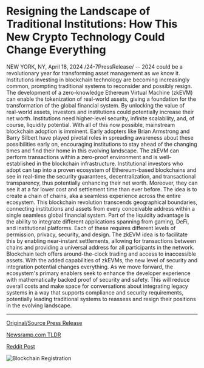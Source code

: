 # Resigning the Landscape of Traditional Institutions: How This New Crypto Technology Could Change Everything

NEW YORK, NY, April 18, 2024 /24-7PressRelease/ -- 2024 could be a revolutionary year for transforming asset management as we know it. Institutions investing in blockchain technology are becoming increasingly common, prompting traditional systems to reconsider and possibly resign.  The development of a zero-knowledge Ethereum Virtual Machine (zkEVM) can enable the tokenization of real-world assets, giving a foundation for the transformation of the global financial system. By unlocking the value of real-world assets, investors and institutions could potentially increase their net worth.  Institutions need higher-level security, infinite scalability, and, of course, liquidity potential. With all of this now possible, mainstream blockchain adoption is imminent. Early adopters like Brian Armstrong and Barry Silbert have played pivotal roles in spreading awareness about these possibilities early on, encouraging institutions to stay ahead of the changing times and find their home in this evolving landscape.  The zkEVM can perform transactions within a zero-proof environment and is well-established in the blockchain infrastructure. Institutional investors who adopt can tap into a proven ecosystem of Ethereum-based blockchains and see in real-time the security guarantees, decentralization, and transactional transparency, thus potentially enhancing their net worth. Moreover, they can see it at a far lower cost and settlement time than ever before.  The idea is to create a chain of chains, aka a seamless experience across the entire ecosystem. This blockchain revolution transcends geographical boundaries, connecting institutions and assets from every conceivable address within a single seamless global financial system. Part of the liquidity advantage is the ability to integrate different applications spanning from gaming, DeFi, and institutional platforms. Each of these requires different levels of permission, privacy, security, and design. The zkEVM idea is to facilitate this by enabling near-instant settlements, allowing for transactions between chains and providing a universal address for all participants in the network.  Blockchain tech offers around-the-clock trading and access to inaccessible assets. With the added capabilities of zkEVMs, the new level of security and integration potential changes everything. As we move forward, the ecosystem's primary enablers seek to enhance the developer experience with mathematically backed proof of security and safety. This will reduce overall costs and make space for conversations about integrating legacy systems in a way that supports compliance and security requirements, potentially leading traditional systems to reassess and resign their positions in the evolving landscape. 

---

[Original/Source Press Release](https://www.24-7pressrelease.com/press-release/510142/resigning-the-landscape-of-traditional-institutions-how-this-new-crypto-technology-could-change-everything)
                    

[Newsramp.com TLDR](None) 



[Reddit Post](https://www.reddit.com/r/CryptoNewsInfo/comments/1c6x8kk/revolutionary_year_for_asset_management_zkevm_and/) 



![Blockchain Registration](https://cdn.newsramp.app/24-7PressRelease/qrcode/244/18/face725a.webp)